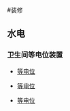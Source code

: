 #装修

## 水电

### 卫生间等电位装置

- [等电位](http://home.163.com/special/dengdianwei-zhenxiang12/)

- [等电位](https://baijiahao.baidu.com/s?id=1570866658016291&wfr=spider&for=pc)

- [等电位](http://www.zhuyew.cn/NewsInfo.aspx?newsid=588)